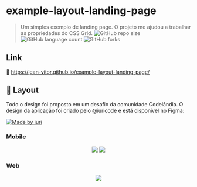 # example-layout-landing-page
> Um simples exemplo de landing page. O projeto me ajudou a trabalhar as propriedades do CSS Grid.
![GitHub repo size](https://img.shields.io/github/repo-size/jean-vitor/example-layout-landing-page?style=for-the-badge)
![GitHub language count](https://img.shields.io/github/languages/count/jean-vitor/example-layout-landing-page?style=for-the-badge)
![GitHub forks](https://img.shields.io/github/forks/jean-vitor/example-layout-landing-page?style=for-the-badge)

## Link

🔗 https://jean-vitor.github.io/example-layout-landing-page/

## 🎨 Layout

Todo o design foi proposto em um desafio da comunidade Codelândia. O design da aplicação foi criado pelo @iuricode e está disponível no Figma:

<a href="https://www.figma.com/file/Yb9IBH56g7T1hdIyZ3BMNO/Desafios---Codel%C3%A2ndia?node-id=3725%3A2">
  <img alt="Made by iuri" src="https://img.shields.io/badge/Acessar%20Layout%20-Figma-%2304D361">
</a>


### Mobile

<p align="center">
  <img src="https://imgur.com/jzmIQa6.png"/>
  <img src="https://imgur.com/X70uAwF.png"/>
</p>


### Web

<p align="center">
  <img src="https://imgur.com/GR5byMT.png"/>
</p>
